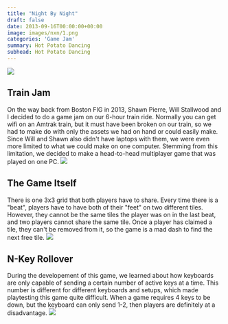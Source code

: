 ```yaml
---
title: "Night By Night"
draft: false
date: 2013-09-16T00:00:00+00:00
image: images/nxn/1.png
categories: 'Game Jam'
summary: Hot Potato Dancing
subhead: Hot Potato Dancing
---
```

![](../../images/nxn/1.png)
## Train Jam
On the way back from Boston FIG in 2013, Shawn Pierre, Will Stallwood and I decided to do a game jam on our 6-hour train ride. Normally you can get wifi on an Amtrak train, but it must have been broken on our train, so we had to make do with only the assets we had on hand or could easily make. Since Will and Shawn also didn't have laptops with them, we were even more limited to what we could make on one computer. Stemming from this limitation, we decided to make a head-to-head multiplayer game that was played on one PC.
![](../../images/nxn/2.png)
## The Game Itself
There is one 3x3 grid that both players have to share. Every time there is a "beat", players have to have both of their "feet" on two different tiles. However, they cannot be the same tiles the player was on in the last beat, and two players cannot share the same tile. Once a player has claimed a tile, they can't be removed from it, so the game is a mad dash to find the next free tile.
![](../../images/nxn/3.png)
## N-Key Rollover
During the developement of this game, we learned about how keyboards are only capable of sending a certain number of active keys at a time. This number is different for different keyboards and setups, which made playtesting this game quite difficult. When a game requires 4 keys to be down, but the keyboard can only send 1-2, then players are definitely at a disadvantage.
![](../../images/nxn/4.png)